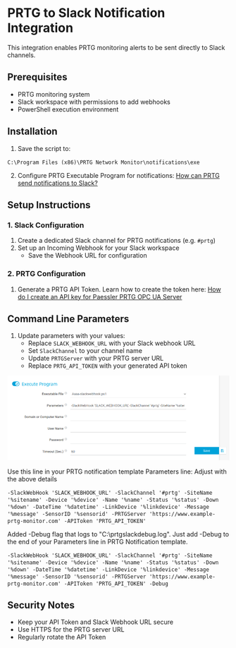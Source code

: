 # PRTG to Slack Notification Integration

This integration enables PRTG monitoring alerts to be sent directly to Slack channels.

## Prerequisites

- PRTG monitoring system
- Slack workspace with permissions to add webhooks
- PowerShell execution environment

## Installation

1. Save the script to:
```
C:\Program Files (x86)\PRTG Network Monitor\notifications\exe
```

2. Configure PRTG Executable Program for notifications:
[How can PRTG send notifications to Slack?](https://kb.paessler.com/en/topic/66113-how-can-prtg-send-notifications-to-slack#reply-216593)

## Setup Instructions

### 1. Slack Configuration
1. Create a dedicated Slack channel for PRTG notifications (e.g. `#prtg`)
2. Set up an Incoming Webhook for your Slack workspace
   - Save the Webhook URL for configuration

### 2. PRTG Configuration
1. Generate a PRTG API Token. Learn how to create the token here:
[How do I create an API key for Paessler PRTG OPC UA Server](https://kb.paessler.com/en/topic/91449-how-do-i-create-an-api-key-for-paessler-prtg-opc-ua-server#reply-317809)

## Command Line Parameters

1. Update parameters with your values:
   - Replace `SLACK_WEBHOOK_URL` with your Slack webhook URL
   - Set `SlackChannel` to your channel name
   - Update `PRTGServer` with your PRTG server URL
   - Replace `PRTG_API_TOKEN` with your generated API token

![PRTG Notification Template](images/prtg-notification.png)

Use this line in your PRTG notification template Parameters line: Adjust with the above details

```
-SlackWebHook 'SLACK_WEBHOOK_URL' -SlackChannel '#prtg' -SiteName '%sitename' -Device '%device' -Name '%name' -Status '%status' -Down '%down' -DateTime '%datetime' -LinkDevice '%linkdevice' -Message '%message' -SensorID '%sensorid' -PRTGServer 'https://www.example-prtg-monitor.com' -APIToken 'PRTG_API_TOKEN'
```

Added -Debug flag that logs to "C:\prtgslackdebug.log". Just add -Debug to the end of your Parameters line in PRTG Notification template.

```
-SlackWebHook 'SLACK_WEBHOOK_URL' -SlackChannel '#prtg' -SiteName '%sitename' -Device '%device' -Name '%name' -Status '%status' -Down '%down' -DateTime '%datetime' -LinkDevice '%linkdevice' -Message '%message' -SensorID '%sensorid' -PRTGServer 'https://www.example-prtg-monitor.com' -APIToken 'PRTG_API_TOKEN' -Debug
```

## Security Notes

- Keep your API Token and Slack Webhook URL secure
- Use HTTPS for the PRTG server URL
- Regularly rotate the API Token
